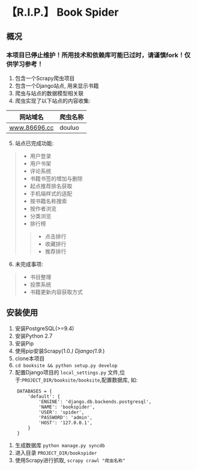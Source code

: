 # 【R.I.P.】 Book Spider #

## 概况 ##

### 本项目已停止维护！所用技术和依赖库可能已过时，请谨慎fork！仅供学习参考！

1. 包含一个Scrapy爬虫项目
2. 包含一个Django站点, 用来显示书籍
3. 爬虫与站点的数据模型相关联
4. 爬虫实现了以下站点的内容收集:

| 网站域名          | 爬虫名称 |
|-------------------|----------|
| www.86696.cc      | douluo   |

5. 站点已完成功能:
> * 用户登录
> * 用户书架
> * 评论系统
> * 书籍书签的增加与删除
> * 起点推荐排名获取
> * 手机端样式的适配
> * 按书籍名称搜索
> * 按作者浏览
> * 分类浏览
> * 排行榜
>> * 点击排行
>> * 收藏排行
>> * 推荐排行

6. 未完成事项:
> * 书目整理
> * 投票系统
> * 书籍更新内容获取方式

## 安装使用 ##

1. 安装PostgreSQL(>=9.4)
1. 安装Python 2.7
1. 安装Pip
1. 使用pip安装Scrapy(1.0.*) Django(1.9.*)
1. clone本项目
1. `cd booksite && python setup.py develop`
1. 配置Django项目的 `local_settings.py` 文件,位于:`PROJECT_DIR/booksite/booksite`,配置数据库, 如:

```
	DATABASES = {
		'default': {
			'ENGINE': 'django.db.backends.postgresql',
			'NAME': 'bookspider',
			'USER': 'spider',
			'PASSWORD': 'admin',
			'HOST': '127.0.0.1',
		}
	}
```
1. 生成数据库 `python manage.py syncdb`
1. 进入目录 `PROJECT_DIR/bookspider`
1. 使用Scrapy进行抓取, `scrapy crawl "爬虫名称"`
